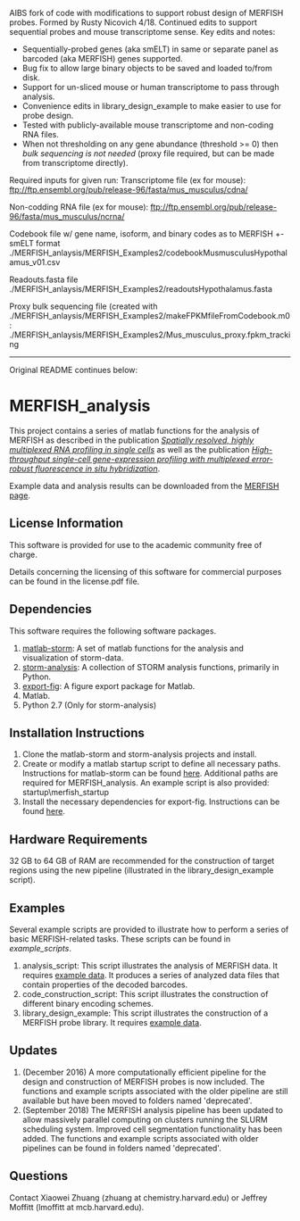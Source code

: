 AIBS fork of code with modifications to support robust design of MERFISH probes. 
Formed by Rusty Nicovich 4/18.  Continued edits to support sequential probes and mouse transcriptome sense. Key edits and notes:

- Sequentially-probed genes (aka smELT) in same or separate panel as barcoded (aka MERFISH) genes supported.
- Bug fix to allow large binary objects to be saved and loaded to/from disk. 
- Support for un-sliced mouse or human transcriptome to pass through analysis.
- Convenience edits in library_design_example to make easier to use for probe design. 
- Tested with publicly-available mouse transcriptome and non-coding RNA files.
- When not thresholding on any gene abundance (threshold >= 0) then *bulk sequencing is not needed* (proxy file required, but can be made from transcriptome directly). 

Required inputs for given run:
Transcriptome file (ex for mouse):
ftp://ftp.ensembl.org/pub/release-96/fasta/mus_musculus/cdna/

Non-codding RNA file (ex for mouse):
ftp://ftp.ensembl.org/pub/release-96/fasta/mus_musculus/ncrna/

Codebook file w/ gene name, isoform, and binary codes as to MERFISH +- smELT format
./MERFISH_anlaysis/MERFISH_Examples2/codebookMusmusculusHypothalamus_v01.csv

Readouts.fasta file
./MERFISH_anlaysis/MERFISH_Examples2/readoutsHypothalamus.fasta

Proxy bulk sequencing file (created with ./MERFISH_anlaysis/MERFISH_Examples2/makeFPKMfileFromCodebook.m0:
./MERFISH_anlaysis/MERFISH_Examples2/Mus_musculus_proxy.fpkm_tracking

-------------------------------------------------------------------------------------------

Original README continues below:

# MERFISH_analysis
This project contains a series of matlab functions for the analysis of MERFISH as described 
in the publication [*Spatially resolved, highly multiplexed RNA profiling in single cells*](http://www.ncbi.nlm.nih.gov/pubmed/25858977) 
as well as the publication [*High-throughput single-cell gene-expression profiling with multiplexed error-robust fluorescence in situ hybridization*](https://www.ncbi.nlm.nih.gov/pubmed/27625426).

Example data and analysis results can be downloaded from the [MERFISH page](http://zhuang.harvard.edu/merfish/). 

## License Information
This software is provided for use to the academic community free of charge. 

Details concerning the licensing of this software for commercial purposes can be found in the license.pdf file. 

## Dependencies
This software requires the following software packages.

1. [matlab-storm](https://github.com/ZhuangLab/matlab-storm): A set of matlab functions for the analysis and visualization of storm-data.
2. [storm-analysis](https://github.com/ZhuangLab/storm-analysis): A collection of STORM analysis functions, primarily in Python.
3. [export-fig](https://github.com/altmany/export_fig): A figure export package for Matlab. 
4. Matlab.
5. Python 2.7 (Only for storm-analysis)

## Installation Instructions

1. Clone the matlab-storm and storm-analysis projects and install.
2. Create or modify a matlab startup script to define all necessary paths. Instructions for matlab-storm can be found [here](https://github.com/ZhuangLab/matlab-storm/blob/master/README.md). 
Additional paths are required for MERFISH_analysis. An example script is also provided: startup\merfish_startup
3. Install the necessary dependencies for export-fig. Instructions can be found [here](https://github.com/altmany/export_fig).

## Hardware Requirements
32 GB to 64 GB of RAM are recommended for the construction of target regions using the new pipeline (illustrated in the library_design_example script). 

## Examples
Several example scripts are provided to illustrate how to perform a series of basic MERFISH-related tasks.  These scripts can be found in *example_scripts*.

1. analysis_script: This script illustrates the analysis of MERFISH data. It requires [example data](http://zhuang.harvard.edu/merfish/MERFISHData/MERFISH_Examples.zip). It produces a series of analyzed data files that contain properties of the decoded barcodes.
2. code_construction_script: This script illustrates the construction of different binary encoding schemes.
3. library_design_example: This script illustrates the construction of a MERFISH probe library. It requires [example data](http://zhuang.harvard.edu/merfish/MERFISHData/MERFISH_Examples2.zip).

## Updates
1. (December 2016) A more computationally efficient pipeline for the design and construction of MERFISH probes is now included. 
The functions and example scripts associated with the older pipeline are still available but have been moved to folders named 'deprecated'. 
2. (September 2018) The MERFISH analysis pipeline has been updated to allow massively parallel computing on clusters running the SLURM scheduling system. Improved cell segmentation functionality has been added. 
The functions and example scripts associated with older pipelines can be found in folders named 'deprecated'.

## Questions
Contact Xiaowei Zhuang (zhuang at chemistry.harvard.edu) or Jeffrey Moffitt (lmoffitt at mcb.harvard.edu).
